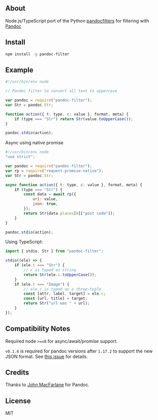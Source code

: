 ## About

Node.js/TypeScript port of the Python [pandocfilters][] for filtering with [Pandoc][]

## Install

```bash
npm install -g pandoc-filter
```

## Example

```javascript
#!/usr/bin/env node

// Pandoc filter to convert all text to uppercase

var pandoc = require("pandoc-filter");
var Str = pandoc.Str;

function action({ t: type, c: value }, format, meta) {
	if (type === "Str") return Str(value.toUpperCase());
}

pandoc.stdio(action);
```

Async using native promise

```javascript
#!/usr/bin/env node
"use strict";

var pandoc = require("pandoc-filter");
var rp = require("request-promise-native");
var Str = pandoc.Str;

async function action({ t: type, c: value }, format, meta) {
	if (type === "Str") {
		const data = await rp({
			uri: value,
			json: true,
		});
		return Str(data.places[0]["post code"]);
	}
}

pandoc.stdio(action);
```

Using TypeScript:

```typescript
import { stdio, Str } from "pandoc-filter";

stdio((ele) => {
	if (ele.t === "Str") {
		// c is typed as string
		return Str(ele.c.toUpperCase());
	}
	if (ele.t === "Image") {
		// ele.c is typed as a three-tuple
		const [attr, label, target] = ele.c;
		const [url, title] = target;
		return Str("url was " + url);
	}
});
```

## Compatibility Notes

Required node `>=v8` for async/await/promise support.

`v0.1.6` is required for pandoc versions after `1.17.2` to support the new JSON
format. See [this issue](https://github.com/mvhenderson/pandoc-filter-node/issues/5) for details.

## Credits

Thanks to [John MacFarlane](https://github.com/jgm) for Pandoc.

## License

MIT

[pandoc]: http://johnmacfarlane.net/pandoc
[pandocfilters]: https://github.com/jgm/pandocfilters
